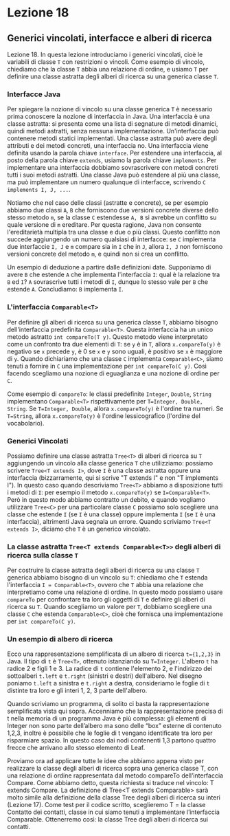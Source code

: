 # Lezione 18
## Generici vincolati, interfacce e alberi di ricerca

Lezione 18. In questa lezione introduciamo i generici vincolati, cioè le variabili di classe `T` con restrizioni o vincoli. Come esempio di vincolo, chiediamo che la classe `T` abbia una relazione di ordine, e usiamo `T` per definire una classe astratta degli alberi di ricerca su una generica classe `T`.

### Interfacce Java

Per spiegare la nozione di vincolo su una classe generica `T` è necessario prima conoscere la nozione di interfaccia in Java. Una interfaccia è una classe astratta: si presenta come una lista di segnature di metodi dinamici, quindi metodi astratti, senza nessuna implementazione. Un'interfaccia può contenere metodi statici implementati. Una classe astratta può avere degli attributi e dei metodi concreti, una interfaccia no. Una interfaccia viene definita usando la parola chiave `interface`. Per estendere una interfaccia, al posto della parola chiave `extends`, usiamo la parola chiave `implements`. Per implementare una interfaccia dobbiamo sovrascrivere con metodi concreti tutti i suoi metodi astratti. Una classe Java può estendere al più una classe, ma può implementare un numero qualunque di interfacce, scrivendo `C implements I, J, ...`. 

Notiamo che nel caso delle classi (astratte e concrete), se per esempio abbiamo due classi `A`, `B` che forniscono due versioni concrete diverse dello stesso metodo `m`, se la classe `C` estendesse `A, B` si avrebbe un conflitto su quale versione di `m` ereditare. Per questa ragione, Java non consente l'ereditarietà multipla tra una classe e due o più classi. Questo conflitto non succede aggiungendo un numero qualsiasi di interfacce: se `C` implementa due interfaccie `I, J` e `m` compare sia in `I` che in `J`, allora `I, J` non forniscono versioni concrete del metodo `m`, e quindi non si crea un conflitto.

Un esempio di deduzione a partire dalle definizioni date. Supponiamo di avere `B` che estende `A` che implementa l'interfaccia `I`: qual è la relazione tra `B` ed `I`? `A` sovrascrive tutti i metodi di `I`, dunque lo stesso vale per `B` che estende `A`. Concludiamo: `B` implementa `I`.

### L'interfaccia `Comparable<T>`

Per definire gli alberi di ricerca su una generica classe `T`, abbiamo bisogno dell'interfaccia predefinita `Comparable<T>`. Questa interfaccia ha un unico metodo astratto `int compareTo(T y)`. Questo metodo viene interpretato come un confronto tra due elementi di `T`: se `y` è in `T`, allora `x.compareTo(y)` è negativo se `x` precede `y`, è 0 se `x` e `y` sono uguali, è positivo se `x` è maggiore di `y`. Quando dichiariamo che una classe `C` implementa `Comparable<C>`, siamo tenuti a fornire in `C` una implementazione per `int compareTo(C y)`. Così facendo scegliamo una nozione di eguaglianza e una nozione di ordine per `C`.

Come esempio di `compareTo`: le classi predefinite `Integer`, `Double`, `String` implementano `Comparable<T>` rispettivamente per `T=Integer, Double, String`. Se `T=Integer, Double`, allora `x.compareTo(y)` è l'ordine tra numeri. Se `T=String`, allora `x.compareTo(y)` è l'ordine lessicografico (l'ordine del vocabolario).

### Generici Vincolati

Possiamo definire una classe astratta `Tree<T>` di alberi di ricerca su `T` aggiungendo un vincolo alla classe generica `T` che utilizziamo: possiamo scrivere `Tree<T extends I>`, dove `I` è una classe astratta oppure una interfaccia (bizzarramente, qui si scrive "T extends I" e non "T implements I"). In questo caso quando descriviamo `Tree<T>` abbiamo a disposizione tutti i metodi di `I`: per esempio il metodo `x.compareTo(y)` se `I=Comparable<T>`. Però in questo modo abbiamo contratto un debito, e quando vogliamo utilizzare `Tree<C>` per una particolare classe `C` possiamo solo scegliere una classe che estende `I` (se `I` è una classe) oppure implementa `I` (se `I` è una interfaccia), altrimenti Java segnala un errore. Quando scriviamo `Tree<T extends I>`, diciamo che `T` è un generico vincolato.

### La classe astratta `Tree<T extends Comparable<T>>` degli alberi di ricerca sulla classe `T`

Per costruire la classe astratta degli alberi di ricerca su una classe `T` generica abbiamo bisogno di un vincolo su `T`: chiediamo che `T` estenda l'interfaccia `I = Comparable<T>`, ovvero che `T` abbia una relazione che interpretiamo come una relazione di ordine. In questo modo possiamo usare `compareTo` per confrontare tra loro gli oggetti di `T` e definire gli alberi di ricerca su `T`. Quando scegliamo un valore per `T`, dobbiamo scegliere una classe `C` che estenda `Comparable<C>`, cioè che fornisca una implementazione per `int compareTo(C y)`.

### Un esempio di albero di ricerca

Ecco una rappresentazione semplificata di un albero di ricerca `t={1,2,3}` in Java. Il tipo di `t` è `Tree<T>`, ottenuto istanziando su `T=Integer`. L'albero `t` ha radice 2 e figli 1 e 3. La radice di `t` contiene l'elemento 2, e l'indirizzo dei sottoalberi `t.left` e `t.right` (sinistri e destri) dell'albero. Nel disegno poniamo `t.left` a sinistra e `t.right` a destra, consideriamo le foglie di `t` distinte tra loro e gli interi 1, 2, 3 parte dell'albero.


Quando scriviamo un programma, di solito ci basta la rappresentazione semplificata vista qui sopra. Accenniamo che la rappresentazione precisa di t nella memoria di un programma Java è più complessa: gli elementi di Integer non sono parte dell’albero ma sono delle “box” esterne di contenuto 1,2,3, inoltre è possibile che le foglie di t vengano identificate tra loro per risparmiare spazio. In questo caso dai nodi contenenti 1,3 partono quattro frecce che arrivano allo stesso elemento di Leaf.


Proviamo ora ad applicare tutte le idee che abbiamo appena visto per realizzare la classe degli alberi di ricerca sopra una generica classe T, con una relazione di ordine rappresentata dal metodo compareTo dell’interfaccia Compare<T>. Come abbiamo detto, questa richiesta si traduce nel vincolo: T extends Compare<T>. La definizione di Tree<T extends Comparable<T>> sarà molto simile alla definizione della classe Tree degli alberi di ricerca su interi (Lezione 17). Come test per il codice scritto, sceglieremo T = la classe Contatto dei contatti, classe in cui siamo tenuti a implementare l’interfaccia Comparable<T>. Ottenerremo così: la classe Tree<Contatto> degli alberi di ricerca sui contatti.